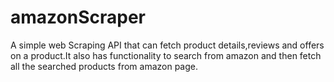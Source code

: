 # amazonScraper
A simple web Scraping API that can fetch product details,reviews and offers on a product.It also has functionality to search from amazon and then fetch all the searched products from amazon page.
